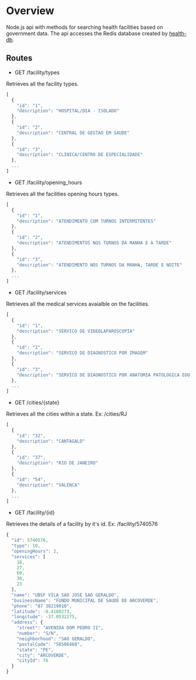 # Overview
Node.js api with methods for searching health facilities based on government data. The api accesses the Redis database created by [health-db](https://github.com/rafaelrpinto/health-db).

## Routes

- GET /facility/types

Retrieves all the facility types.

```javascript
[
  {
    "id": "1",
    "description": "HOSPITAL/DIA - ISOLADO"
  },
  {
    "id": "2",
    "description": "CENTRAL DE GESTAO EM SAUDE"
  },
  {
    "id": "3",
    "description": "CLINICA/CENTRO DE ESPECIALIDADE"
  },
  ...
]
```

- GET /facility/opening_hours

Retrieves all the facilities opening hours types.

```javascript
[
  {
    "id": "1",
    "description": "ATENDIMENTO COM TURNOS INTERMITENTES"
  },
  {
    "id": "2",
    "description": "ATENDIMENTOS NOS TURNOS DA MANHA E A TARDE"
  },
  {
    "id": "3",
    "description": "ATENDIMENTO NOS TURNOS DA MANHA, TARDE E NOITE"
  },
  ...
]
```

- GET /facility/services

Retrieves all the medical services avaialble on the facilities.

```javascript
[
  {
    "id": "1",
    "description": "SERVICO DE VIDEOLAPAROSCOPIA"
  },
  {
    "id": "2",
    "description": "SERVICO DE DIAGNOSTICO POR IMAGEM"
  },
  {
    "id": "3",
    "description": "SERVICO DE DIAGNOSTICO POR ANATOMIA PATOLOGICA EOU CITOPATO"
  },
  ...
]
```

- GET /cities/{state}

Retrieves all the cities within a state. Ex: /cities/RJ

```javascript
[
  {
    "id": "32",
    "description": "CANTAGALO"
  },
  {
    "id": "37",
    "description": "RIO DE JANEIRO"
  },
  {
    "id": "54",
    "description": "VALENCA"
  },
  ...
]
```

- GET /facility/{id}

Retrieves the details of a facility by it's id. Ex: /facility/5740576

```javascript
{
  "id": 5740576,
  "type": 10,
  "openingHours": 2,
  "services": [
    18,
    27,
    60,
    38,
    23
  ],
  "name": "UBSF VILA SAO JOSE SAO GERALDO",
  "businessName": "FUNDO MUNICIPAL DE SAUDE DE ARCOVERDE",
  "phone": "87 38219010",
  "latitude": -8.4180273,
  "longitude": -37.0532275,
  "address": {
    "street": "AVENIDA DOM PEDRO II",
    "number": "S/N",
    "neighborhood": "SAO GERALDO",
    "postalCode": "56506460",
    "state": "PE",
    "city": "ARCOVERDE",
    "cityId": 76
  }
}
```
